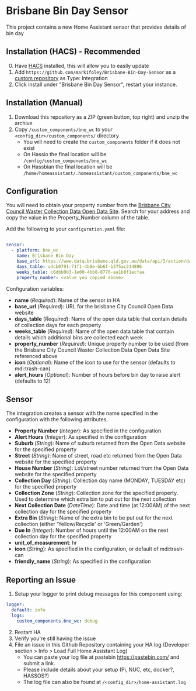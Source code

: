 # Brisbane Bin Day Sensor

This project contains a new Home Assistant sensor that provides details of bin day

## Installation (HACS) - Recommended
0. Have [HACS](https://custom-components.github.io/hacs/installation/manual/) installed, this will allow you to easily update
1. Add `https://github.com/mark1foley/Brisbane-Bin-Day-Sensor` as a [custom repository](https://custom-components.github.io/hacs/usage/settings/#add-custom-repositories) as Type: Integration
2. Click install under "Brisbane Bin Day Sensor", restart your instance.

## Installation (Manual)
1. Download this repository as a ZIP (green button, top right) and unzip the archive
2. Copy `/custom_components/bne_wc` to your `<config_dir>/custom_components/` directory
   * You will need to create the `custom_components` folder if it does not exist
   * On Hassio the final location will be `/config/custom_components/bne_wc`
   * On Hassbian the final location will be `/home/homeassistant/.homeassistant/custom_components/bne_wc`

## Configuration

You will need to obtain your property number from the [Brisbane City Council Waster Collection Data Open Data Site](https://www.data.brisbane.qld.gov.au/data/dataset/waste-collection-days/resource/adcb0791-71f1-4b0e-bb6f-b375ac244896).  Search for your address and copy the value in the Property_Number column of the table.

Add the following to your `configuration.yaml` file:

```yaml

sensor:
  - platform: bne_wc
    name: Brisbane Bin Day
    base_url: https://www.data.brisbane.qld.gov.au/data/api/3/action/datastore_search?resource_id=
    days_table: adcb0791-71f1-4b0e-bb6f-b375ac244896
    weeks_table: c6dbb0b3-1e00-4bb8-8776-aa1b8f1ecfaa
    property_number: <value you copied above>
```

Configuration variables:

- **name** (*Required*): Name of the sensor in HA
- **base_url** (*Required*): URL for the brisbane City Council Open Data website
- **days_table** (*Required*): Name of the open data table that contain details of collection days for each property
- **weeks_table** (*Required*): Name of the open data table that contain details which additional bins are collected each week
- **property_number** (*Required*): Unique property number to be used (from the Brisbane City Council Waster Collection Data Open Data Site referenced above
- **icon** (*Optional*): Name of the icon to use for the sensor (defaults to mdi:trash-can)
- **alert_hours** (*Optional*): Number of hours before bin day to raise alert (defaults to 12)

## Sensor

The integration creates a sensor with the name specified in the configuration with the following attributes.

- **Property Number** (*Integer*): As specified in the configuration 
- **Alert Hours** (*Integer*): As specified in the configuration 
- **Suburb** (*String*): Name of suburb returned from the Open Data website for the specified property  
- **Street** (*String*): Name of street, road etc returned from the Open Data website for the specified property  
- **House Number** (*String*): Lot/street number returned from the Open Data website for the specified property  
- **Collection Day** (*String*): Collection day name (MONDAY, TUESDAY etc) for the specified property  
- **Collection Zone** (*String*): Collection zone for the specified property.  Used to determine which extra bin to put out for the next collection
- **Next Collection Date** (*DateTime*): Date and time (at 12:00AM) of the next collection day for the specified property
- **Extra Bin** (*String*): Name of the extra bin to be put out for the next collection (either 'Yellow/Recycle' or 'Green/Garden')
- **Due In** (*Integer*): Number of hours until the 12:00AM on the next collection day for the specified property 
- **unit_of_measurement**: hr
- **icon** (*String*): As specified in the configuration, or default of mdi:trash-can
- **friendly_name** (*String*): As specified in the configuration

## Reporting an Issue

1. Setup your logger to print debug messages for this component using:
```yaml
logger:
  default: info
  logs:
    custom_components.bne_wc: debug
```
2. Restart HA
3. Verify you're still having the issue
4. File an issue in this Github Repository containing your HA log (Developer section > Info > Load Full Home Assistant Log)
   * You can paste your log file at pastebin https://pastebin.com/ and submit a link.
   * Please include details about your setup (Pi, NUC, etc, docker?, HASSOS?)
   * The log file can also be found at `/<config_dir>/home-assistant.log`

